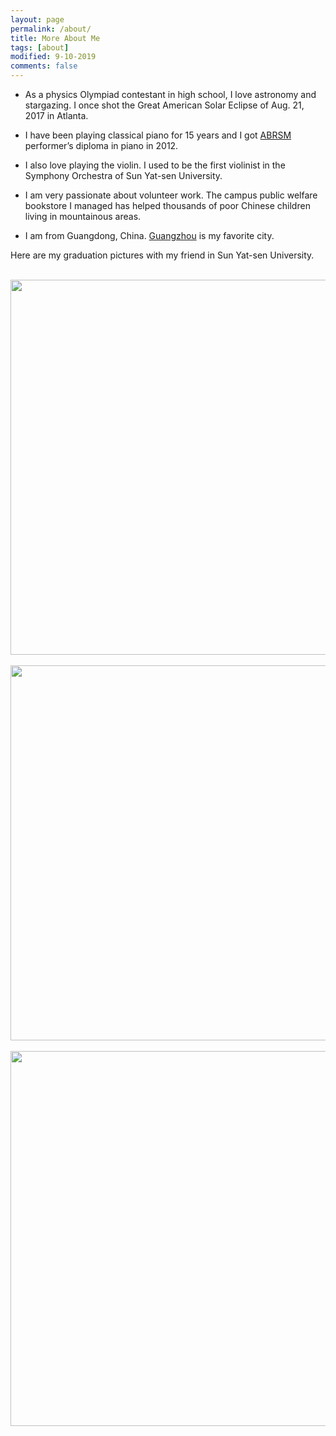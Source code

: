 ```yaml
---
layout: page
permalink: /about/
title: More About Me
tags: [about]
modified: 9-10-2019
comments: false
---
```


* As a physics Olympiad contestant in high school, I love astronomy and stargazing. I once shot the Great American Solar Eclipse of Aug. 21, 2017 in Atlanta.

* I have been playing classical piano for 15 years and I got <a href="https://us.abrsm.org/en/" target="_blank">ABRSM</a> performer’s diploma in piano in 2012.

* I also love playing the violin. I used to be the first violinist in the Symphony Orchestra of Sun Yat-sen University.

* I am very passionate about volunteer work. The campus public welfare bookstore I managed has helped thousands of poor Chinese children living in mountainous areas.

* I am from Guangdong, China. <a href="https://en.wikipedia.org/wiki/Guangzhou" target="_blank">Guangzhou</a> is my favorite city.

Here are my graduation pictures with my friend in Sun Yat-sen University.

<br />
<img src="https://chersophyte.github.io/images/picture1.jpg" width="600px" />
&nbsp;
<img src="https://chersophyte.github.io/images/picture2.jpg" width="600px" />
&nbsp;
<img src="https://chersophyte.github.io/images/picture3.jpg" width="600px" />




